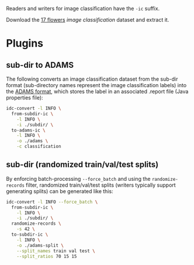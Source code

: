 Readers and writers for image classification have the `-ic` suffix.

Download the [17 flowers](https://datasets.cms.waikato.ac.nz/ufdl/17flowers/) 
*image classification* dataset and extract it.

# Plugins

## sub-dir to ADAMS

The following converts an image classification dataset from the sub-dir format
(sub-directory names represent the image classification labels) into the 
[ADAMS format](https://github.com/waikato-datamining/image-dataset-converter/blob/main/formats/adams.md), 
which stores the label in an associated .report file (Java properties file):

```bash
idc-convert -l INFO \
  from-subdir-ic \
    -l INFO \
    -i ./subdir/ \
  to-adams-ic \
    -l INFO \
    -o ./adams \
    -c classification
```


## sub-dir (randomized train/val/test splits)

By enforcing batch-processing `--force_batch` and using the 
`randomize-records` filter, randomized train/val/test splits
(writers typically support generating splits) can be generated 
like this:

```bash
idc-convert -l INFO --force_batch \
  from-subdir-ic \
    -l INFO \
    -i ./subdir/ \
  randomize-records \
    -s 42 \
  to-subdir-ic \
    -l INFO \
    -o ./adams-split \
    --split_names train val test \
    --split_ratios 70 15 15
```
